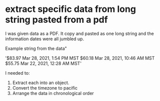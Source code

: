 # extract specific data from long string pasted from a pdf
I was given data as a PDF. It copy and pasted as one long string and the information dates were all jumbled up. 

Example string from the data"

'$83.97 Mar 28, 2021, 1:54 PM MST $60.18 Mar 28, 2021, 10:46 AM MST $55.75 Mar 22, 2021, 12:28 AM MST'

I needed to:
1. Extract each into an object.
2. Convert the timezone to pacific
3. Arrange the data in chronological order
